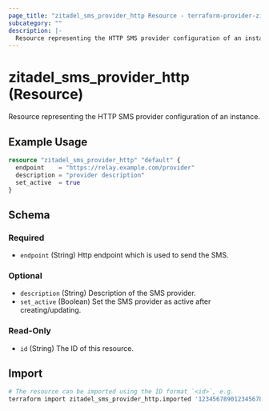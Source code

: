 ```yaml
---
page_title: "zitadel_sms_provider_http Resource - terraform-provider-zitadel"
subcategory: ""
description: |-
  Resource representing the HTTP SMS provider configuration of an instance.
---
```


# zitadel_sms_provider_http (Resource)

Resource representing the HTTP SMS provider configuration of an instance.

## Example Usage

```terraform
resource "zitadel_sms_provider_http" "default" {
  endpoint    = "https://relay.example.com/provider"
  description = "provider description"
  set_active  = true
}
```

<!-- schema generated by tfplugindocs -->
## Schema

### Required

- `endpoint` (String) Http endpoint which is used to send the SMS.

### Optional

- `description` (String) Description of the SMS provider.
- `set_active` (Boolean) Set the SMS provider as active after creating/updating.

### Read-Only

- `id` (String) The ID of this resource.

## Import

```bash
# The resource can be imported using the ID format `<id>`, e.g.
terraform import zitadel_sms_provider_http.imported '123456789012345678'
```
